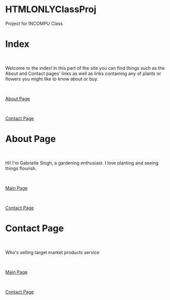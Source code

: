# HTMLONLYClassProj
Project for INCOMPU Class
<!DOCTYPE html>
<html>
<head>
    <title> Gardening For Life </title>
</head>
<body>
    <h1> Index </h1> <br>
    <p> Welcome to the index! In this part of the site you can find things such as the About and Contact pages' links as well as links containing any of plants or flowers you might like to know about or buy. </p><br>
  <p> <a href="https://www.w3schools.com/html/">About Page</a>  </p> <br> <!--This should be the file for About Page's web link. Move my codes from Notepad++ here and same for the other codes too.-->
  <p> <a href="https://www.w3schools.com/html/">Contact Page</a>  </p> <!--This should be the file for Contact Page's web link. Move my codes from Notepad++ here and same for the other codes too.-->
</body>
</html>  



<!DOCTYPE html>
<html>
<head>
    <title> About Page </title>
</head>
<body>
    <h1> About Page </h1> <br>
    <p> Hi! I'm Gabrielle Singh, a gardening enthusiast. I love planting and seeing things flourish. </p><br>
  <p> <a href="https://www.w3schools.com/html/">Main Page</a>  </p> <br>
  <p> <a href="https://www.w3schools.com/html/">Contact Page</a>  </p>
</body>
</html>  



<!DOCTYPE html>
<html>
<head>
    <title> Contact Page </title>
</head>
<body>
    <h1> Contact Page </h1> <br>
    <p> Who's selling target market products service </p><br>
  <p> <a href="https://www.w3schools.com/html/">Main Page</a>  </p> <br>
  <p> <a href="https://www.w3schools.com/html/">Contact Page</a>  </p>
</body>
</html>  









